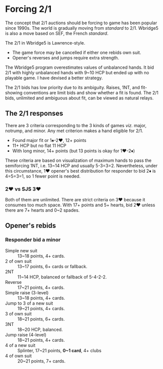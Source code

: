 Forcing 2/1
===========
The concept that 2/1 auctions should be forcing to game has been popular since
1990s.  The world is gradually moving from *standard* to 2/1.  Wbridge5 is also
a move based on SEF, the French *standard*.  

The 2/1 in Wbridge5 is Lawrence-style.

* The game force may be cancelled if either one rebids own suit.
* Opener's reverses and jumps require extra strength.

The Wbridge5 program overestimates values of unbalanced hands.  It bid 2/1 with
highly unbalanced hands with 9~10 HCP but ended up with no playable game.  I
have devised a better strategy.

The 2/1 bids has low priority due to its ambiguity.  Raises, 1NT, and
fit-showing conventions are limit bids and show whether a fit is found.  The
2/1 bids, unlimited and ambiguous about fit, can be viewed as natural relays.

The 2/1 responses
-----------------
There are 3 criteria corresponding to the 3 kinds of games *viz.* major,
notrump, and minor.  Any met criterion makes a hand eligible for 2/1.

* Found major fit or 1♠-2♥, 12+ points
* 11+ HCP but no flat 11 HCP
* With long minor, 14+ points (but 13 points is okay for 1♥-2♦)

These criteria are based on visualization of maximum hands to pass the
semiforcing 1NT, i.e. 13~14 HCP and usually 5-3=3=2.  Nevertheless, under this
circumstance, 1♥ opener's best distribution for responder to bid 2♦ is 4=5=3=1,
so 1 fewer point is needed.

### 2♥ vs SJS 3♥ ###
Both of them are unlimited.  There are strict criteria on 3♥ because it
consumes too much space.  With 17+ points and 5+ hearts, bid 2♥ unless there
are 7+ hearts and 0~2 spades.

Opener's rebids
---------------
### Responder bid a minor ###
<dl>
  <dt>Simple new suit</dt>
  <dd>13~18 points, 4+ cards.</dd>

  <dt>2 of own suit</dt>
  <dd>13~17 points, 6+ cards or fallback.</dd>

  <dt>2NT</dt>
  <dd>11~14 HCP, balanced or fallback of 5-4-2-2.</dd>

  <dt>Reverse</dt>
  <dd>17~21 points, 4+ cards.</dd>

  <dt>Simple raise (3-level)</dt>
  <dd>13~18 points, 4+ cards.</dd>

  <dt>Jump to 3 of a new suit</dt>
  <dd>19~21 points, 4+ cards.</dd>

  <dt>3 of own suit</dt>
  <dd>18~21 points, 6+ cards.</dd>

  <dt>3NT</dt>
  <dd>18~20 HCP, balanced.</dd>

  <dt>Jump raise (4-level)</dt>
  <dd>18~21 points, 4+ cards.</dd>

  <dt>4 of a new suit</dt>
  <dd>Splinter, 17~21 points, <strong>0~1 card</strong>, 4+ clubs</dd>

  <dt>4 of own suit</dt>
  <dd>20~21 points, 7+ cards.</dd>
</dl>
